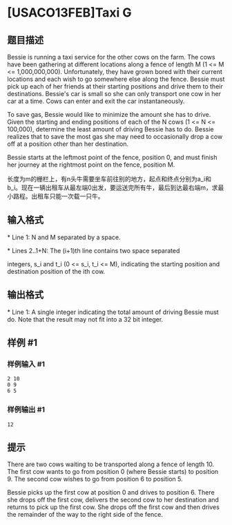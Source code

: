 # [USACO13FEB]Taxi G

## 题目描述

Bessie is running a taxi service for the other cows on the farm.  The cows have been gathering at different locations along a fence of length M (1 <= M <= 1,000,000,000).  Unfortunately, they have grown bored with their current locations and each wish to go somewhere else along the fence.  Bessie must pick up each of her friends at their starting positions and drive them to their destinations.  Bessie's car is small so she can only transport one cow in her car at a time.  Cows can enter and exit the car instantaneously.

To save gas, Bessie would like to minimize the amount she has to drive.  Given the starting and ending positions of each of the N cows (1 <= N <= 100,000), determine the least amount of driving Bessie has to do.  Bessie realizes that to save the most gas she may need to occasionally drop a cow off at a position other than her destination.

Bessie starts at the leftmost point of the fence, position 0, and must finish her journey at the rightmost point on the fence, position M.

长度为m的栅栏上，有n头牛需要坐车前往别的地方，起点和终点分别为a\_i和b\_i。现在一辆出租车从最左端0出发，要运送完所有牛，最后到达最右端m，求最小路程。出租车只能一次载一只牛。


## 输入格式

\* Line 1: N and M separated by a space.

\* Lines 2..1+N: The (i+1)th line contains two space separated

integers, s\_i and t\_i (0 <= s\_i, t\_i <= M), indicating the starting position and destination position of the ith cow.


## 输出格式

\* Line 1: A single integer indicating the total amount of driving Bessie must do.  Note that the result may not fit into a 32 bit integer.


## 样例 #1

### 样例输入 #1
```
2 10 
0 9 
6 5
```

### 样例输出 #1

```
12
```

## 提示

There are two cows waiting to be transported along a fence of length 10. The first cow wants to go from position 0 (where Bessie starts) to position 9.  The second cow wishes to go from position 6 to position 5.


Bessie picks up the first cow at position 0 and drives to position 6. There she drops off the first cow, delivers the second cow to her destination and returns to pick up the first cow.  She drops off the first cow and then drives the remainder of the way to the right side of the fence.


